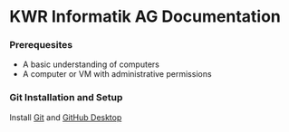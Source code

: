 # KWR Informatik AG Documentation

### Prerequesites

- A basic understanding of computers
- A computer or VM with administrative permissions

### Git Installation and Setup

Install [Git](https://git-scm.com/download/) and [GitHub Desktop](https://desktop.github.com/)